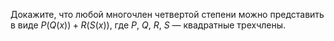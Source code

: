 Докажите, что любой многочлен четвертой степени можно представить в виде $P(Q(x))+R(S(x))$, где $P$, $Q$, $R$, $S$ — квадратные трехчлены.